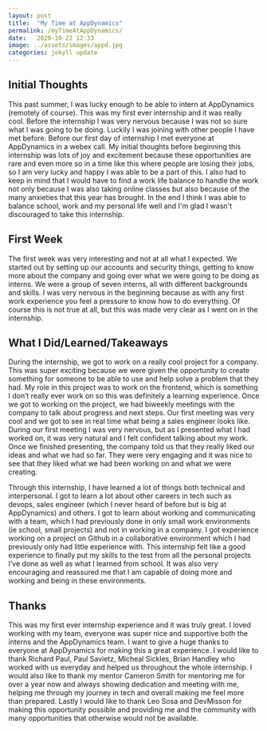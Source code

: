 ```yaml
---
layout: post
title:  "My Time at AppDynamics"
permalink: /myTimeAtAppDynamics/
date:   2020-10-22 12:33
image: ../assets/images/appd.jpg
categories: jekyll update
---
```



## Initial Thoughts
This past summer, I was lucky enough to be able to intern at AppDynamics (remotely of course).
This was my first ever internship and it was really cool. Before the internship I was very nervous because I was not so sure what I was going to be doing. Luckily I was joining with other people I have met before. Before our first day of internship I met everyone at AppDynamics in a webex call. My initial thoughts before beginning this internship was lots of joy and excitement because these opportunities are rare and even more so in a time like this where people are losing their jobs, so I am very lucky and happy I was able to be a part of this. I also had to keep in mind that I would have to find a work life balance to handle the work not only because I was also taking online classes but also because of the many anxieties  that this year has brought. In the end I think I was able to balance school, work and my personal life well and I'm glad I wasn't discouraged to take this internship.

## First Week 
The first week was very interesting and not at all what I expected. We started out by setting up our accounts and security things, getting to know more about the company and going over what we were going to be doing as interns. We were a group of seven interns, all with different backgrounds and skills. I was very nervous in the beginning because as with any first work experience you feel a pressure to know how to do everything. Of course this is not true at all, but this was made very clear as I went on in the internship. 


## What I Did/Learned/Takeaways
During the internship, we got to work on a really cool project for a company. This was super exciting because we were given the opportunity to create something for someone to be able to use and help solve a problem that they had. My role in this project was to work on the frontend, which is something I don’t really ever work on so this was definitely a learning experience. Once we got to working on the project, we had biweekly meetings with the company to talk about progress and next steps. Our first meeting was very cool and we got to see in real time what being a sales engineer looks like. During our first meeting I was very nervous, but as I presented what I had worked on, it was very natural and I felt confident talking about my work. Once we finished presenting, the company told us that they really liked our ideas and what we had so far. They were very engaging and it was nice to see that they liked what we had been working on and what we were creating.


Through this internship, I have learned a lot of things both technical and interpersonal. I got to learn a lot about other careers in tech such as devops, sales engineer (which I never heard of before but is big at AppDynamics) and others. I got to learn about working and communicating with a team, which I had previously done in only small work environments (ie school, small projects) and not in working in a company. I got experience working on a project on Github in a collaborative environment which I had previously only had little experience with. This internship felt like a good experience to finally put my skills to the test from all the personal projects I’ve done as well as what I learned from school. It was also very encouraging and reassured me that I am capable of doing more and working and being in these environments. 


## Thanks 
This was my first ever internship experience and it was truly great. I loved working with my team, everyone was super nice and supportive both the interns and the AppDynamics team. I want to give a huge thanks to everyone at AppDynamics for making this a great experience. I would like to thank Richard Paul, Paul Savietz, Micheal Sickles, Brian Handley who worked with us everyday and helped us throughout the whole internship. I would also like to thank my mentor Cameron Smith for mentoring me for over a year now and always showing dedication and meeting with me, helping me through my journey in tech and overall making me feel more than prepared. Lastly I would like to thank Leo Sosa and DevMisson for making this opportunity possible and providing me and the community with many opportunities that otherwise would not be available.